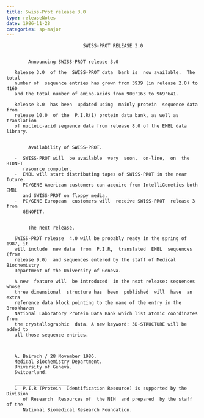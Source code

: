 ```yaml
---
title: Swiss-Prot release 3.0
type: releaseNotes
date: 1986-11-28
categories: sp-major
---
```


                                SWISS-PROT RELEASE 3.0


            Announcing SWISS-PROT release 3.0

       Release 3.0  of the  SWISS-PROT data  bank is  now available.  The total
       number of  sequence entries has grown from 3939 (in release 2.0) to 4160
       and the total number of amino-acids from 900'163 to 969'641.

       Release 3.0  has been  updated using  mainly protein  sequence data from
       release 10.0  of the  P.I.R(1) protein data bank, as well as translation
       of nucleic-acid sequence data from release 8.0 of the EMBL data library.


            Availability of SWISS-PROT.

       -  SWISS-PROT will  be available  very  soon,  on-line,  on  the  BIONET
          resource computer.
       -  EMBL will start distributing tapes of SWISS-PROT in the near future.
       -  PC/GENE American customers can acquire from IntelliGenetics both EMBL
          and SWISS-PROT on floppy media.
       -  PC/GENE European  customers will  receive SWISS-PROT  release 3  from
          GENOFIT.


            The next release.

       SWISS-PROT release  4.0 will be probably ready in the spring of 1987, it
       will include  new data  from  P.I.R,  translated  EMBL  sequences  (from
       release 9.0)  and sequences entered by the staff of Medical Biochemistry
       Department of the University of Geneva.

       A new  feature will  be introduced  in the next release: sequences whose
       three dimensional  structure has  been  published  will  have  an  extra
       reference data block pointing to the name of the entry in the Brookhaven
       National Laboratory Protein Data Bank which list atomic coordinates from
       the crystallographic  data. A new keyword: 3D-STRUCTURE will be added to
       all those sequence entries.



       A. Bairoch / 28 November 1986.
       Medical Biochemistry Department.
       University of Geneva.
       Switzerland.

       ____________________
       1  P.I.R (Protein  Identification Resource) is supported by the Division
          of Research  Resources of  the NIH  and prepared  by the staff of the
          National Biomedical Research Foundation.
      
